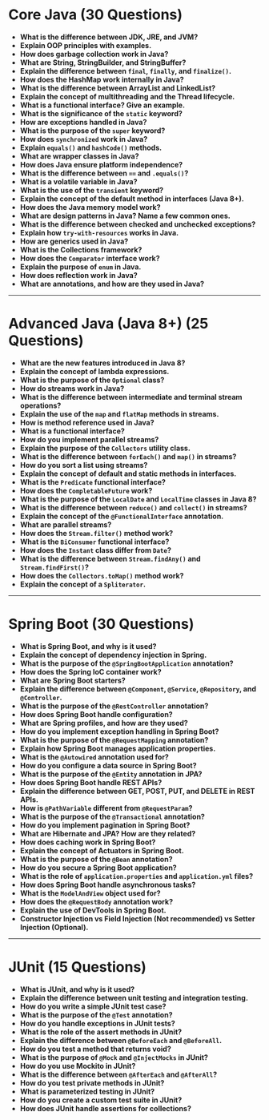 # Core Java (30 Questions)

- **What is the difference between JDK, JRE, and JVM?**
- **Explain OOP principles with examples.**
- **How does garbage collection work in Java?**
- **What are String, StringBuilder, and StringBuffer?**
- **Explain the difference between `final`, `finally`, and `finalize()`.**
- **How does the HashMap work internally in Java?**
- **What is the difference between ArrayList and LinkedList?**
- **Explain the concept of multithreading and the Thread lifecycle.**
- **What is a functional interface? Give an example.**
- **What is the significance of the `static` keyword?**
- **How are exceptions handled in Java?**
- **What is the purpose of the `super` keyword?**
- **How does `synchronized` work in Java?**
- **Explain `equals()` and `hashCode()` methods.**
- **What are wrapper classes in Java?**
- **How does Java ensure platform independence?**
- **What is the difference between `==` and `.equals()`?**
- **What is a volatile variable in Java?**
- **What is the use of the `transient` keyword?**
- **Explain the concept of the default method in interfaces (Java 8+).**
- **How does the Java memory model work?**
- **What are design patterns in Java? Name a few common ones.**
- **What is the difference between checked and unchecked exceptions?**
- **Explain how `try-with-resources` works in Java.**
- **How are generics used in Java?**
- **What is the Collections framework?**
- **How does the `Comparator` interface work?**
- **Explain the purpose of `enum` in Java.**
- **How does reflection work in Java?**
- **What are annotations, and how are they used in Java?**

---

# Advanced Java (Java 8+) (25 Questions)

- **What are the new features introduced in Java 8?**
- **Explain the concept of lambda expressions.**
- **What is the purpose of the `Optional` class?**
- **How do streams work in Java?**
- **What is the difference between intermediate and terminal stream operations?**
- **Explain the use of the `map` and `flatMap` methods in streams.**
- **How is method reference used in Java?**
- **What is a functional interface?**
- **How do you implement parallel streams?**
- **Explain the purpose of the `Collectors` utility class.**
- **What is the difference between `forEach()` and `map()` in streams?**
- **How do you sort a list using streams?**
- **Explain the concept of default and static methods in interfaces.**
- **What is the `Predicate` functional interface?**
- **How does the `CompletableFuture` work?**
- **What is the purpose of the `LocalDate` and `LocalTime` classes in Java 8?**
- **What is the difference between `reduce()` and `collect()` in streams?**
- **Explain the concept of the `@FunctionalInterface` annotation.**
- **What are parallel streams?**
- **How does the `Stream.filter()` method work?**
- **What is the `BiConsumer` functional interface?**
- **How does the `Instant` class differ from `Date`?**
- **What is the difference between `Stream.findAny()` and `Stream.findFirst()`?**
- **How does the `Collectors.toMap()` method work?**
- **Explain the concept of a `Spliterator`.**

---

# Spring Boot (30 Questions)

- **What is Spring Boot, and why is it used?**
- **Explain the concept of dependency injection in Spring.**
- **What is the purpose of the `@SpringBootApplication` annotation?**
- **How does the Spring IoC container work?**
- **What are Spring Boot starters?**
- **Explain the difference between `@Component`, `@Service`, `@Repository`, and `@Controller`.**
- **What is the purpose of the `@RestController` annotation?**
- **How does Spring Boot handle configuration?**
- **What are Spring profiles, and how are they used?**
- **How do you implement exception handling in Spring Boot?**
- **What is the purpose of the `@RequestMapping` annotation?**
- **Explain how Spring Boot manages application properties.**
- **What is the `@Autowired` annotation used for?**
- **How do you configure a data source in Spring Boot?**
- **What is the purpose of the `@Entity` annotation in JPA?**
- **How does Spring Boot handle REST APIs?**
- **Explain the difference between GET, POST, PUT, and DELETE in REST APIs.**
- **How is `@PathVariable` different from `@RequestParam`?**
- **What is the purpose of the `@Transactional` annotation?**
- **How do you implement pagination in Spring Boot?**
- **What are Hibernate and JPA? How are they related?**
- **How does caching work in Spring Boot?**
- **Explain the concept of Actuators in Spring Boot.**
- **What is the purpose of the `@Bean` annotation?**
- **How do you secure a Spring Boot application?**
- **What is the role of `application.properties` and `application.yml` files?**
- **How does Spring Boot handle asynchronous tasks?**
- **What is the `ModelAndView` object used for?**
- **How does the `@RequestBody` annotation work?**
- **Explain the use of DevTools in Spring Boot.**
- **Constructor Injection vs Field Injection (Not recommended) vs Setter Injection (Optional).**

---

# JUnit (15 Questions)

- **What is JUnit, and why is it used?**
- **Explain the difference between unit testing and integration testing.**
- **How do you write a simple JUnit test case?**
- **What is the purpose of the `@Test` annotation?**
- **How do you handle exceptions in JUnit tests?**
- **What is the role of the assert methods in JUnit?**
- **Explain the difference between `@BeforeEach` and `@BeforeAll`.**
- **How do you test a method that returns void?**
- **What is the purpose of `@Mock` and `@InjectMocks` in JUnit?**
- **How do you use Mockito in JUnit?**
- **What is the difference between `@AfterEach` and `@AfterAll`?**
- **How do you test private methods in JUnit?**
- **What is parameterized testing in JUnit?**
- **How do you create a custom test suite in JUnit?**
- **How does JUnit handle assertions for collections?**
